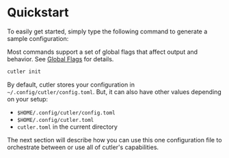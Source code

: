 # Quickstart

To easily get started, simply type the following command to generate a sample configuration:

Most commands support a set of global flags that affect output and behavior.
See [Global Flags](./global-flags.md) for details.

```bash
cutler init
```

By default, cutler stores your configuration in `~/.config/cutler/config.toml`.
But, it can also have other values depending on your setup:

- `$HOME/.config/cutler/config.toml`
- `$HOME/.config/cutler.toml`
- `cutler.toml` in the current directory

The next section will describe how you can use this one configuration file to orchestrate between
or use all of cutler's capabilities.
